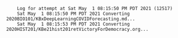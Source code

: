         Log for attempt at Sat May  1 08:15:50 PM PDT 2021 (12517)
        Sat May  1 08:15:50 PM PDT 2021 Converting 2020BIO101/KBxDeepLearningCOVIDForecasting.md...
        Sat May  1 08:15:53 PM PDT 2021 Converting 2020HIST201/KBe21hist201retVictoryForDemocracy.org...
